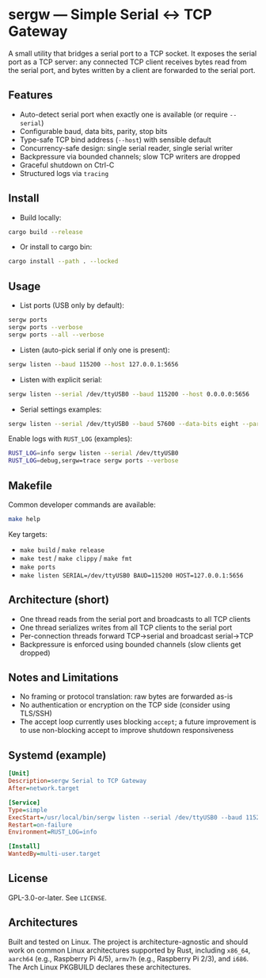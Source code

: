 # sergw — Simple Serial ↔ TCP Gateway

A small utility that bridges a serial port to a TCP socket. It exposes the serial port as a TCP server: any connected TCP client receives bytes read from the serial port, and bytes written by a client are forwarded to the serial port.

## Features

- Auto-detect serial port when exactly one is available (or require `--serial`)
- Configurable baud, data bits, parity, stop bits
- Type-safe TCP bind address (`--host`) with sensible default
- Concurrency-safe design: single serial reader, single serial writer
- Backpressure via bounded channels; slow TCP writers are dropped
- Graceful shutdown on Ctrl-C
- Structured logs via `tracing`

## Install

- Build locally:

```bash
cargo build --release
```

- Or install to cargo bin:

```bash
cargo install --path . --locked
```

## Usage

- List ports (USB only by default):

```bash
sergw ports
sergw ports --verbose
sergw ports --all --verbose
```

- Listen (auto-pick serial if only one is present):

```bash
sergw listen --baud 115200 --host 127.0.0.1:5656
```

- Listen with explicit serial:

```bash
sergw listen --serial /dev/ttyUSB0 --baud 115200 --host 0.0.0.0:5656
```

- Serial settings examples:

```bash
sergw listen --serial /dev/ttyUSB0 --baud 57600 --data-bits eight --parity none --stop-bits one
```

Enable logs with `RUST_LOG` (examples):

```bash
RUST_LOG=info sergw listen --serial /dev/ttyUSB0
RUST_LOG=debug,sergw=trace sergw ports --verbose
```

## Makefile

Common developer commands are available:

```bash
make help
```

Key targets:
- `make build` / `make release`
- `make test` / `make clippy` / `make fmt`
- `make ports`
- `make listen SERIAL=/dev/ttyUSB0 BAUD=115200 HOST=127.0.0.1:5656`

## Architecture (short)

- One thread reads from the serial port and broadcasts to all TCP clients
- One thread serializes writes from all TCP clients to the serial port
- Per-connection threads forward TCP->serial and broadcast serial->TCP
- Backpressure is enforced using bounded channels (slow clients get dropped)

## Notes and Limitations

- No framing or protocol translation: raw bytes are forwarded as-is
- No authentication or encryption on the TCP side (consider using TLS/SSH)
- The accept loop currently uses blocking `accept`; a future improvement is to use non-blocking accept to improve shutdown responsiveness

## Systemd (example)

```ini
[Unit]
Description=sergw Serial to TCP Gateway
After=network.target

[Service]
Type=simple
ExecStart=/usr/local/bin/sergw listen --serial /dev/ttyUSB0 --baud 115200 --host 0.0.0.0:5656
Restart=on-failure
Environment=RUST_LOG=info

[Install]
WantedBy=multi-user.target
```

## License

GPL-3.0-or-later. See `LICENSE`.

## Architectures

Built and tested on Linux. The project is architecture-agnostic and should
work on common Linux architectures supported by Rust, including `x86_64`,
`aarch64` (e.g., Raspberry Pi 4/5), `armv7h` (e.g., Raspberry Pi 2/3), and
`i686`. The Arch Linux PKGBUILD declares these architectures.
